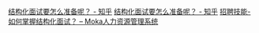 [结构化面试要怎么准备呢？ - 知乎](https://zhuanlan.zhihu.com/p/568670607)
[结构化面试要怎么准备呢？ - 知乎](https://zhuanlan.zhihu.com/p/562104411)
[招聘技能-如何掌握结构化面试？ – Moka人力资源管理系统](https://www.mokahr.com/blog/6159.html)